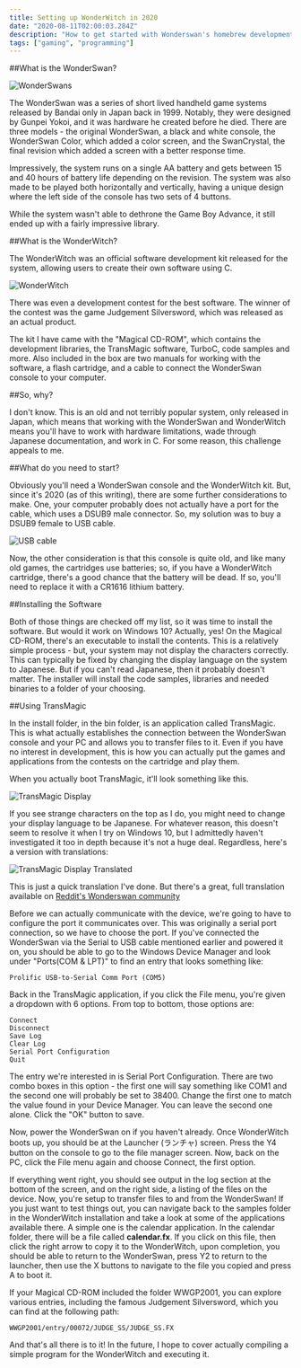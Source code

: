 ```yaml
---
title: Setting up WonderWitch in 2020
date: "2020-08-11T02:00:03.284Z"
description: "How to get started with Wonderswan's homebrew development kit, WonderWitch"
tags: ["gaming", "programming"]
---
```


##What is the WonderSwan?

![WonderSwans](wonderswans.jpg)

The WonderSwan was a series of short lived handheld game systems released by Bandai only
in Japan back in 1999.  Notably, they were designed by Gunpei Yokoi, and it was hardware he created
before he died.  There are three models - the original WonderSwan, a black and white
console, the WonderSwan Color, which added a color screen, and the SwanCrystal, the final revision
which added a screen with a better response time.

Impressively, the system runs on a single AA battery and gets between 15 and 40 hours of battery life
depending on the revision.  The system was also made to be played both horizontally and
vertically, having a unique design where the left side of the console has two sets of 4 buttons.

While the system wasn't able to dethrone the Game Boy Advance, it still ended up with a fairly
impressive library.

##What is the WonderWitch?

The WonderWitch was an official software development kit released for the system, allowing users
to create their own software using C.

![WonderWitch](wonderwitch_contents.jpg)

There was even a development contest for the best software.  The winner of the contest was
the game Judgement Silversword, which was released as an actual product.

The kit I have came with the "Magical CD-ROM", which contains the development libraries,
the TransMagic software, TurboC, code samples and more.  Also included in the box are
two manuals for working with the software, a flash cartridge, and a cable to connect the
WonderSwan console to your computer.

##So, why?

I don't know.  This is an old and not terribly popular system, only released in Japan,
which means that working with the WonderSwan and WonderWitch means you'll have to work
with hardware limitations, wade through Japanese documentation, and work in C.  For some
reason, this challenge appeals to me.

##What do you need to start?

Obviously you'll need a WonderSwan console and the WonderWitch kit.  But, since it's 2020
(as of this writing), there are some further considerations to make.  One, your computer
probably does not actually have a port for the cable, which uses a DSUB9 male connector.
So, my solution was to buy a DSUB9 female to USB cable.

![USB cable](usb_cable.jpg)

Now, the other consideration is that this console is quite old, and like many old games,
the cartridges use batteries; so, if you have a WonderWitch cartridge, there's a good chance
that the battery will be dead.  If so, you'll need to replace it with a CR1616 lithium battery.

##Installing the Software

Both of those things are checked off my list, so it was time to install the software.  But
would it work on Windows 10?  Actually, yes!  On the Magical CD-ROM, there's an executable
to install the contents.  This is a relatively simple process - but, your system may not
display the characters correctly.  This can typically be fixed by changing the display
language on the system to Japanese.  But if you can't read Japanese, then it probably
doesn't matter.  The installer will install the code samples, libraries and needed binaries
to a folder of your choosing.

##Using TransMagic

In the install folder, in the bin folder, is an application called TransMagic.  This is
what actually establishes the connection between the WonderSwan console and your PC
and allows you to transfer files to it.  Even if you have no interest in development,
this is how you can actually put the games and applications from the contests on the
cartridge and play them.

When you actually boot TransMagic, it'll look something like this.

![TransMagic Display](transmagic.png)

If you see strange characters on the top as I do, you might need to change your display
language to be Japanese.  For whatever reason, this doesn't seem to resolve it when I
try on Windows 10, but I admittedly haven't investigated it too in depth because it's not
a huge deal.  Regardless, here's a version with translations:

![TransMagic Display Translated](transmagic_translated.png)

This is just a quick translation I've done.  But there's a great, full translation
available on [Reddit's Wonderswan community](https://amp.reddit.com/r/WonderSwan/comments/i31ha4/wonderwitch_transmagicext_translation_to_english/)

Before we can actually communicate with the device, we're going to have to configure
the port it communicates over.  This was originally a serial port connection, so we
have to choose the port.  If you've connected the WonderSwan via the Serial to USB
cable mentioned earlier and powered it on, you should be able to go to the Windows
Device Manager and look under "Ports(COM & LPT)" to find an entry that looks something
like:

    Prolific USB-to-Serial Comm Port (COM5)

Back in the TransMagic application, if you click the File menu, you're given a dropdown
with 6 options.  From top to bottom, those options are:

    Connect
    Disconnect
    Save Log
    Clear Log
    Serial Port Configuration
    Quit

The entry we're interested in is Serial Port Configuration.  There are two combo boxes
in this option - the first one will say something like COM1 and the second one will
probably be set to 38400.  Change the first one to match the value found in your
Device Manager.  You can leave the second one alone.  Click the "OK" button to save.

Now, power the WonderSwan on if you haven't already.  Once WonderWitch boots up, you
should be at the Launcher (ランチャ) screen.  Press the Y4 button on the console to go
to the file manager screen.  Now, back on the PC, click the File menu again and choose
Connect, the first option.

If everything went right, you should see output in the log section at the bottom of
the screen, and on the right side, a listing of the files on the device.  Now, you're
setup to transfer files to and from the WonderSwan! If you just want to test things
out, you can navigate back to the samples folder in the WonderWitch installation
and take a look at some of the applications available there.  A simple one is the
calendar application.  In the calendar folder, there will be a file called **calendar.fx**.
If you click on this file, then click the right arrow to copy it to the WonderWitch,
upon completion, you should be able to return to the WonderSwan, press Y2 to return
to the launcher, then use the X buttons to navigate to the file you copied and press
A to boot it.

If your Magical CD-ROM included the folder WWGP2001, you can explore various entries,
including the famous Judgement Silversword, which you can find at the following path:

    WWGP2001/entry/00072/JUDGE_SS/JUDGE_SS.FX

And that's all there is to it!  In the future, I hope to cover actually compiling
a simple program for the WonderWitch and executing it.